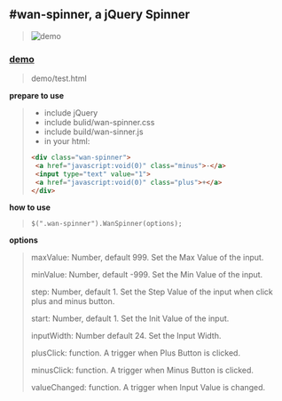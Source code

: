 #wan-spinner,  a jQuery Spinner
----------

> ![demo](http://7xl1b4.com1.z0.glb.clouddn.com/wan-spinner.png)

### [demo](http://0xfc.cn/2015/08/09/spinner/) ###

> demo/test.html

**prepare to use**
> - include jQuery
> - include bulid/wan-spinner.css 
> - include build/wan-sinner.js
> - in your html:
> ```html
><div class="wan-spinner">
>  <a href="javascript:void(0)" class="minus">-</a>
>  <input type="text" value="1">
>  <a href="javascript:void(0)" class="plus">+</a>
></div>
>```

**how to use**
 

> `$(".wan-spinner").WanSpinner(options);`

**options**

> maxValue: Number, default 999. Set the Max Value of the input.
> 
> minValue: Number, default -999. Set the Min Value of the input.
> 
> step: Number, default 1. Set the Step Value of the input when click plus and minus button.
> 
> start: Number, default 1. Set the Init Value of the input.
> 
> inputWidth: Number default 24. Set the Input Width.
> 
> plusClick: function. A trigger when Plus Button is clicked.
> 
> minusClick: function. A trigger when Minus Button is clicked.
> 
> valueChanged: function. A trigger when Input Value is changed.